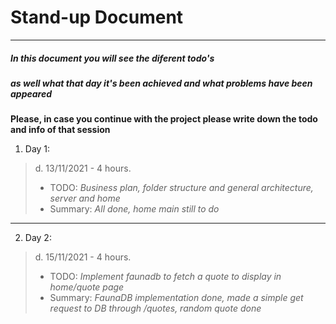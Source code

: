 # Stand-up Document

---

##### In this document you will see the diferent todo's
##### as well what that day it's been achieved and what problems have been appeared

**Please, in case you continue with the project please write down the todo and info of that session**

1. Day 1:

> d. 13/11/2021 - 4 hours. 
>- TODO: *Business plan, folder structure and general architecture, server and home* 
>- Summary: *All done, home main still to do*

---

2. Day 2:

> d. 15/11/2021 - 4 hours. 
>- TODO: *Implement faunadb to fetch a quote to display in home/quote page* 
>- Summary: *FaunaDB implementation done, made a simple get request to DB through /quotes, random quote done*